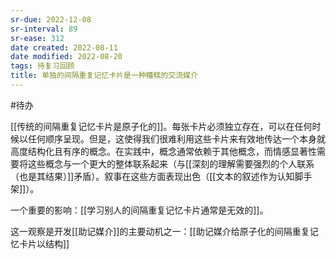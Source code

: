 ```yaml
---
sr-due: 2022-12-08
sr-interval: 89
sr-ease: 312
date created: 2022-08-11
date modified: 2022-08-20
tags: 待复习回顾
title: 单独的间隔重复记忆卡片是一种糟糕的交流媒介
---
```


#待办

[[传统的间隔重复记忆卡片是原子化的]]。每张卡片必须独立存在，可以在任何时候以任何顺序呈现。但是，这使得我们很难利用这些卡片来有效地传达一个本身就高度结构化且有序的概念。在实践中，概念通常依赖于其他概念，而情感显著性需要将这些概念与一个更大的整体联系起来（与[[深刻的理解需要强烈的个人联系（也是其结果）]]矛盾）。叙事在这些方面表现出色（[[文本的叙述作为认知脚手架]]）。

一个重要的影响：[[学习别人的间隔重复记忆卡片通常是无效的]]。

这一观察是开发[[助记媒介]]的主要动机之一：[[助记媒介给原子化的间隔重复记忆卡片以结构]]
